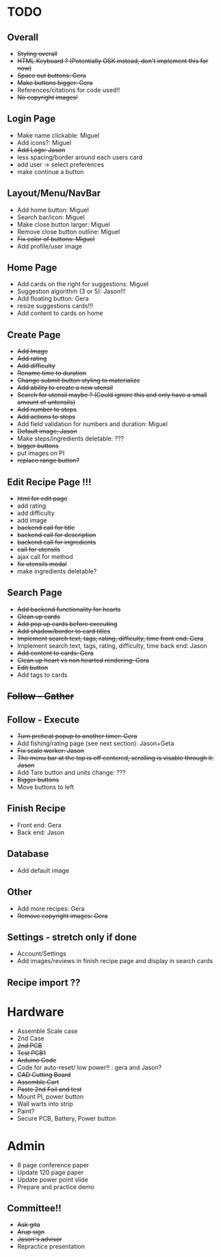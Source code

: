 # TODO

## Overall

* <del>Styling overall
* <del>HTML Keyboard ? (Potentially OSK instead, don't implement this for now)
* <del> Space out buttons: Gera
* <del> Make buttons bigger: Gera
* References/citations for code used!!
* <del> No copyright images!

## Login Page

* Make name clickable: Miguel
* Add icons?: Miguel
* <del>Add Logo: Jason
* less spacing/border around each users card
* add user -> select preferences
* make continue a button

## Layout/Menu/NavBar

* Add home button: Miguel
* Search bar/icon: Miguel
* Make close button larger: Miguel
* Remove close button outline: Miguel
* <del> Fix color of buttons: Miguel
* Add profile/user image

## Home Page

* Add cards on the right for suggestions: Miguel
* Suggestion algorithm (3 or 5): Jason!!!
* Add floating button: Gera
* resize suggestions cards!!!
* Add content to cards on home

## Create Page

* <del>Add Image
* <del>Add rating
* <del>Add difficulty
* <del>Rename time to duration
* <del>Change submit button styling to materialize
* <del>Add ability to create a new utensil
* <del>Search for utensil maybe ? (Could ignore this and only have a small amount of untensils)
* <del>Add number to steps
* <del>Add actions to steps
* Add field validation for numbers and duration: Miguel
* <del>Default image: Jason
* Make steps/ingredients deletable: ???
* <del> bigger buttons
* put images on PI
* <del> replace range button?

## Edit Recipe Page !!!


* <del> html for edit page
* add rating
* add difficulty
* add image
* <del> backend call for title
* <del> backend call for description
* <del>backend call for ingredients
* <del> call for utensils
* ajax call for method
* <del> fix utensils modal
* make ingredients deletable?

## Search Page

* <del>Add backend functionality for hearts
* <del>Clean up cards
* <del>Add pop up cards before executing
* <del> Add shadow/border to card titles
* <del> Implement search text, tags, rating, difficulty, time front end: Gera
* Implement search text, tags, rating, difficulty, time back end: Jason
* <del> Add content to cards: Gera
* <del>Clean up heart vs non hearted rendering: Gera
* <del> Edit button
* Add tags to cards

## <del>Follow - Gather

## Follow - Execute
* <del> Turn preheat popup to another timer: Gera
* Add fishing/rating page (see next section): Jason+Geta
* <del> Fix scale worker: Jason
* <del> The menu bar at the top is off centered, scrolling is visable through it: Jason
* Add Tare button and units change: ???
* <del> Bigger buttons
* Move buttons to left

## Finish Recipe
* Front end: Gera
* Back end: Jason

## Database
* Add default image

## Other
* Add more recipes: Gera
* <del> Remove copyright images: Gera

## Settings - stretch only if done
* Account/Settings
* Add images/reviews in finish recipe page and display in search cards

## Recipe import ??

#
# Hardware

* Assemble Scale case
* 2nd Case
* <del> 2nd PCB
* <del> Test PCB1
* <del> Arduino Code 
* Code for auto-reset/ low power!! : gera and Jason?
* <del> CAD Cutting Board
* <del> Assemble Cart
* <del>Paste 2nd Foil and test
* Mount PI, power button
* Wall warts into strip
* Paint?
* Secure PCB, Battery, Power button

#
# Admin
* 8 page conference paper
* Update 120 page paper
* Update power point slide
* Prepare and practice demo

## Committee!!
* <del> Ask gita
* <del> Arup sign
* <del> Jason's advisor
* Repractice presentation
